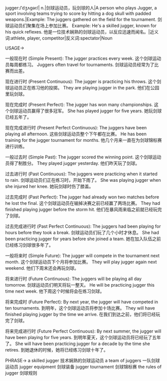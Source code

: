 jugger:/ˈdʒʌɡər/| n.|剑球运动员，玩剑球的人|A person who plays Jugger, a sport involving teams trying to score by hitting a dog skull with padded weapons.|Example: The juggers gathered on the field for the tournament. 剑球运动员们聚集在场上参加比赛。
Example: He's a skilled jugger, known for his quick reflexes. 他是一位技术娴熟的剑球运动员，以反应迅速而闻名。|近义词:athlete, player, competitor|反义词:spectator|Noun


USAGE->

一般现在时 (Simple Present):
The jugger practices every week.  这个剑球运动员每周都练习。
Juggers often travel for tournaments. 剑球运动员经常为了比赛而出差。

现在进行时 (Present Continuous):
The jugger is practicing his throws.  这个剑球运动员正在练习他的投掷。
They are playing jugger in the park. 他们在公园里玩剑球。

现在完成时 (Present Perfect):
The jugger has won many championships.  这个剑球运动员赢得了很多冠军。
She has played jugger for five years. 她玩剑球已经五年了。

现在完成进行时 (Present Perfect Continuous):
The juggers have been playing all afternoon.  这些剑球运动员整个下午都在比赛。
He has been training for the jugger tournament for months. 他几个月来一直在为剑球锦标赛进行训练。

一般过去时 (Simple Past):
The jugger scored the winning point.  这个剑球运动员得了制胜分。
They played jugger yesterday. 他们昨天玩了剑球。

过去进行时 (Past Continuous):
The juggers were practicing when it started to rain.  剑球运动员们正在练习时，开始下雨了。
She was playing jugger when she injured her knee.  她玩剑球时伤了膝盖。

过去完成时 (Past Perfect):
The jugger had already won two matches before he lost the final.  这个剑球运动员在输掉决赛之前已经赢了两场比赛。
They had finished playing jugger before the storm hit. 他们在暴风雨来临之前就已经玩完了剑球。

过去完成进行时 (Past Perfect Continuous):
The juggers had been playing for hours before they took a break.  剑球运动员们玩了几个小时才休息。
She had been practicing jugger for years before she joined a team.  她在加入队伍之前已经练习剑球很多年了。

一般将来时 (Simple Future):
The jugger will compete in the tournament next month.  这个剑球运动员下个月将参加比赛。
They will play jugger again next weekend. 他们下周末还会再玩剑球。

将来进行时 (Future Continuous):
The juggers will be playing all day tomorrow.  剑球运动员们明天将玩一整天。
He will be practicing jugger this time next week.  他下周这个时候将会在练习剑球。

将来完成时 (Future Perfect):
By next year, the jugger will have competed in ten tournaments.  到明年，这个剑球运动员将参加十场比赛。
They will have finished playing jugger by the time we arrive.  在我们到达之前，他们将已经玩完了剑球。

将来完成进行时 (Future Perfect Continuous):
By next summer, the jugger will have been playing for five years.  到明年夏天，这个剑球运动员将已经玩了五年了。
She will have been practicing jugger for a decade by the time she retires.  到她退休的时候，她将已经练习剑球十年了。

PHRASE->
a skilled jugger  技术娴熟的剑球运动员
a team of juggers  一队剑球运动员
jugger equipment  剑球装备
jugger tournament  剑球锦标赛
the rules of jugger  剑球规则

